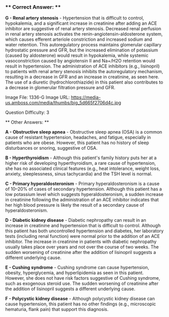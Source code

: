 ### ** Correct Answer: **

**G - Renal artery stenosis** - Hypertension that is difficult to control, hypokalemia, and a significant increase in creatinine after adding an ACE inhibitor are suggestive of renal artery stenosis. Decreased renal perfusion in renal artery stenosis activates the renin-angiotensin-aldosterone system, which causes efferent arteriole constriction and increased sodium and water retention. This autoregulatory process maintains glomerular capillary hydrostatic pressure and GFR, but the increased elimination of potassium (caused by aldosterone) would result in hypokalemia, while systemic vasoconstriction caused by angiotensin II and Na+/H2O retention would result in hypertension. The administration of ACE inhibitors (e.g., lisinopril) to patients with renal artery stenosis inhibits the autoregulatory mechanism, resulting in a decrease in GFR and an increase in creatinine, as seen here. The use of a diuretic (hydrochlorothiazide) in this patient also contributes to a decrease in glomerular filtration pressure and GFR.

Image File: 1336-G
Image URL: https://media-us.amboss.com/media/thumbs/big_5d665f2706d4c.jpg

Question Difficulty: 3

** Other Answers: **

**A - Obstructive sleep apnea** - Obstructive sleep apnea (OSA) is a common cause of resistant hypertension, headaches, and fatigue, especially in patients who are obese. However, this patient has no history of sleep disturbances or snoring, suggestive of OSA.

**B - Hyperthyroidism** - Although this patient's family history puts her at a higher risk of developing hyperthyroidism, a rare cause of hypertension, she has no associated clinical features (e.g., heat intolerance, weight loss, anxiety, sleeplessness, sinus tachycardia) and the TSH level is normal.

**C - Primary hyperaldosteronism** - Primary hyperaldosteronism is a cause of 10–20% of cases of secondary hypertension. Although this patient has a low potassium level which suggests hyperaldosteronism, a sudden increase in creatinine following the administration of an ACE inhibitor indicates that her high blood pressure is likely the result of a secondary cause of hyperaldosteronism.

**D - Diabetic kidney disease** - Diabetic nephropathy can result in an increase in creatinine and hypertension that is difficult to control. Although this patient has both uncontrolled hypertension and diabetes, her laboratory tests (including renal function) were normal prior to the addition of an ACE inhibitor. The increase in creatinine in patients with diabetic nephropathy usually takes place over years and not over the course of two weeks. The sudden worsening of creatinine after the addition of lisinopril suggests a different underlying cause.

**E - Cushing syndrome** - Cushing syndrome can cause hypertension, obesity, hyperglycemia, and hyperlipidemia as seen in this patient. However, she does not have risk factors suggestive of Cushing syndrome, such as exogenous steroid use. The sudden worsening of creatinine after the addition of lisinopril suggests a different underlying cause.

**F - Polycystic kidney disease** - Although polycystic kidney disease can cause hypertension, this patient has no other findings (e.g., microscopic hematuria, flank pain) that support this diagnosis.

